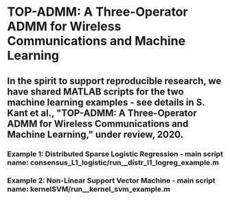 # TOP-ADMM: A Three-Operator ADMM for Wireless Communications and Machine Learning

## In the spirit to support reproducible research, we have shared MATLAB scripts for the two machine learning examples - see details in S. Kant et al., "TOP-ADMM: A Three-Operator ADMM for Wireless Communications and Machine Learning," under review, 2020.

### Example 1: Distributed Sparse Logistic Regression - main script name: consensus_L1_logistic/run__distr_l1_logreg_example.m 

### Example 2: Non-Linear Support Vector Machine - main script name: kernelSVM/run__kernel_svm_example.m
